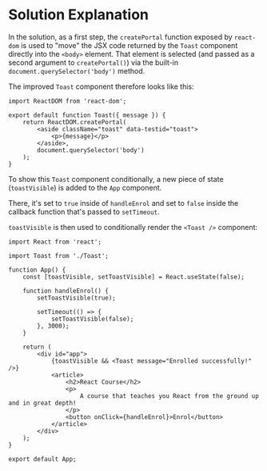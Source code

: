 # Solution Explanation

In the solution, as a first step, the `createPortal` function exposed by `react-dom` is used to "move" the JSX code returned by the `Toast` component directly into the `<body>` element. That element is selected (and passed as a second argument to `createPortal()`) via the built-in `document.querySelector('body')` method.

The improved `Toast` component therefore looks like this:

```
import ReactDOM from 'react-dom';

export default function Toast({ message }) {
    return ReactDOM.createPortal(
        <aside className="toast" data-testid="toast">
            <p>{message}</p>
        </aside>,
        document.querySelector('body')
    );
}
```

To show this `Toast` component conditionally, a new piece of state (`toastVisible`) is added to the `App` component.

There, it's set to `true` inside of `handleEnrol` and set to `false` inside the callback function that's passed to `setTimeout`.

`toastVisible` is then used to conditionally render the `<Toast />` component:

```
import React from 'react';

import Toast from './Toast';

function App() {
    const [toastVisible, setToastVisible] = React.useState(false);

    function handleEnrol() {
        setToastVisible(true);

        setTimeout(() => {
            setToastVisible(false);
        }, 3000);
    }

    return (
        <div id="app">
            {toastVisible && <Toast message="Enrolled successfully!" />}
            <article>
                <h2>React Course</h2>
                <p>
                    A course that teaches you React from the ground up and in great depth!
                </p>
                <button onClick={handleEnrol}>Enrol</button>
            </article>
        </div>
    );
}

export default App;
```
